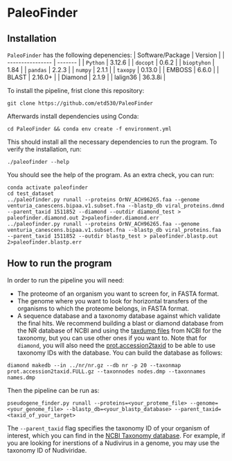 # PaleoFinder

## Installation
`PaleoFinder` has the following depenencies:
| Software/Package | Version |
| ---------------- | ------- |
| `Python`         | 3.12.6  |
| `docopt`         | 0.6.2   |
| `bioptyhon`      | 1.84    |
| `pandas`         | 2.2.3   |
| `numpy`          | 2.1.1   |
| `taxopy`         | 0.13.0  |
| EMBOSS           | 6.6.0   |
| BLAST            | 2.16.0+ |
| Diamond          | 2.1.9   |
| lalign36         | 36.3.8i |

To install the pipeline, frist clone this repository:
```
git clone https://github.com/etd530/PaleoFinder
```
Afterwards install dependencies using Conda:
```
cd PaleoFinder && conda env create -f environment.yml
```
This should install all the necessary dependencies to run the program. To verify the installation, run:
```
./paleofinder --help
```
You should see the help of the program. As an extra check, you can run:
```
conda activate paleofinder
cd test_dataset
../paleofinder.py runall --proteins OrNV_ACH96265.faa --genome venturia_canescens.bipaa.v1.subset.fna --blastp_db viral_proteins.dmnd --parent_taxid 1511852 --diamond --outdir diamond_test > paleofinder.diamond.out 2>paleofinder.diamond.err
../paleofinder.py runall --proteins OrNV_ACH96265.faa --genome venturia_canescens.bipaa.v1.subset.fna --blastp_db viral_proteins.faa --parent_taxid 1511852 --outdir blastp_test > paleofinder.blastp.out 2>paleofinder.blastp.err
```

## How to run the program
In order to run the pipeline you will need:
- The proteome of an organism you want to screen for, in FASTA format.
- The genome where you want to look for horizontal transfers of the organisms to which the proteome belongs, in FASTA format.
- A sequence database and a taxonomy database against which validate the final hits. We recommend building a blast or diamond database from the NR database of NCBI and using the [taxdump files](https://ftp.ncbi.nlm.nih.gov/pub/taxonomy/taxdmp.zip) from NCBI for the taxonomy, but you can use other ones if you want to. Note that for `diamond`, you will also need the [prot.accession2taxid](https://ftp.ncbi.nlm.nih.gov/pub/taxonomy/accession2taxid/prot.accession2taxid.FULL.gz) to be able to use taxonomy IDs with the database. You can build the database as follows:
```
diamond makedb --in ../nr/nr.gz --db nr -p 20 --taxonmap prot.accession2taxid.FULL.gz --taxonnodes nodes.dmp --taxonnames names.dmp
```
Then the pipeline can be run as:
```
pseudogene_finder.py runall --proteins=<your_proteme_file> --genome=<your_genome_file> --blastp_db=<your_blastp_database> --parent_taxid=<taxid_of_your_target>
```
The `--parent_taxid` flag specifies the taxonomy ID of your organism of interest, which you can find in the [NCBI Taxonomy database](https://www.ncbi.nlm.nih.gov/taxonomy). For example, if you are looking for inerstions of a Nudivirus in a genome, you may use the taxonomy ID of Nudiviridae.
